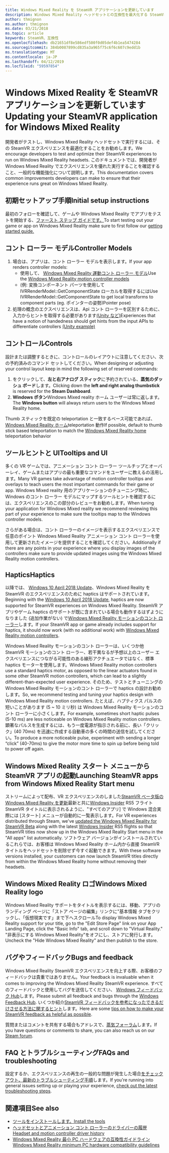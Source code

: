 ```yaml
---
title: Windows Mixed Reality を SteamVR アプリケーションを更新しています
description: Windows Mixed Reality ヘッドセットとの互換性を最大化する SteamVR アプリケーションを更新するためのベスト プラクティス。
author: thmignon
ms.author: thmignon
ms.date: 03/21/2018
ms.topic: article
keywords: SteamVR、互換性
ms.openlocfilehash: db21651df8e586edf500f0d05def4b1ea5474284
ms.sourcegitcommit: 384b0087899cd835a3a965f75c6f6c607c9edd1b
ms.translationtype: MT
ms.contentlocale: ja-JP
ms.lasthandoff: 04/12/2019
ms.locfileid: "59597854"
---
```

# <a name="updating-your-steamvr-application-for-windows-mixed-reality"></a><span data-ttu-id="ff8d9-104">Windows Mixed Reality を SteamVR アプリケーションを更新しています</span><span class="sxs-lookup"><span data-stu-id="ff8d9-104">Updating your SteamVR application for Windows Mixed Reality</span></span>

<span data-ttu-id="ff8d9-105">開発者がテストし、Windows Mixed Reality ヘッドセットで実行するには、その SteamVR エクスペリエンスを最適化することをお勧めします。</span><span class="sxs-lookup"><span data-stu-id="ff8d9-105">We encourage developers to test and optimize their SteamVR experiences to run on Windows Mixed Reality headsets.</span></span> <span data-ttu-id="ff8d9-106">このドキュメントでは、開発者が Windows Mixed Reality でエクスペリエンスを優れた実行することを確認すること、一般的な機能強化について説明します。</span><span class="sxs-lookup"><span data-stu-id="ff8d9-106">This documentation covers common improvements developers can make to ensure that their experience runs great on Windows Mixed Reality.</span></span>

## <a name="initial-setup-instructions"></a><span data-ttu-id="ff8d9-107">初期セットアップ手順</span><span class="sxs-lookup"><span data-stu-id="ff8d9-107">Initial setup instructions</span></span>

<span data-ttu-id="ff8d9-108">最初のフォローを確認して、ゲームや Windows Mixed Reality でアプリをテストを開始する、[ファースト ステップ ガイドです。](http://aka.ms/WindowsMixedRealitySteamVR)</span><span class="sxs-lookup"><span data-stu-id="ff8d9-108">To start testing out your game or app on Windows Mixed Reality make sure to first follow our [getting started guide.](http://aka.ms/WindowsMixedRealitySteamVR)</span></span>

## <a name="controller-models"></a><span data-ttu-id="ff8d9-109">コント ローラー モデル</span><span class="sxs-lookup"><span data-stu-id="ff8d9-109">Controller Models</span></span>
1. <span data-ttu-id="ff8d9-110">場合は、アプリは、コント ローラー モデルを表示します。</span><span class="sxs-lookup"><span data-stu-id="ff8d9-110">If your app renders controller models:</span></span>
    * <span data-ttu-id="ff8d9-111">使用して、 [Windows Mixed Reality 運動コント ローラー モデル](motion-controllers.md#rendering-the-motion-controller-model)</span><span class="sxs-lookup"><span data-stu-id="ff8d9-111">Use the [Windows Mixed Reality motion controller models](motion-controllers.md#rendering-the-motion-controller-model)</span></span>
    * <span data-ttu-id="ff8d9-112">(例: 変換コンポーネント パーツを使用して IVRRenderModel::GetComponentState ローカルを取得するには</span><span class="sxs-lookup"><span data-stu-id="ff8d9-112">Use IVRRenderModel::GetComponentState to get local transforms to component parts (eg.</span></span> <span data-ttu-id="ff8d9-113">ポインターの姿勢)</span><span class="sxs-lookup"><span data-stu-id="ff8d9-113">Pointer pose)</span></span>
2. <span data-ttu-id="ff8d9-114">処理の概念のエクスペリエンスは、Api コント ローラーを区別するために、入力からヒントを取得する必要があります[(Unity など)](gestures-and-motion-controllers-in-unity.md#unity-buttonaxis-mapping-table)</span><span class="sxs-lookup"><span data-stu-id="ff8d9-114">Experiences that have a notion of handedness should get hints from the input APIs to differentiate controllers [(Unity example)](gestures-and-motion-controllers-in-unity.md#unity-buttonaxis-mapping-table)</span></span>

## <a name="controls"></a><span data-ttu-id="ff8d9-115">コントロール</span><span class="sxs-lookup"><span data-stu-id="ff8d9-115">Controls</span></span>

<span data-ttu-id="ff8d9-116">設計または調整するときに、コントロールのレイアウトに注意してください、次の予約済みのコマンド セットしてください。</span><span class="sxs-lookup"><span data-stu-id="ff8d9-116">When designing or adjusting your control layout keep in mind the following set of reserved commands:</span></span>
1. <span data-ttu-id="ff8d9-117">をクリックして、**左と右アナログ スティック**に予約されている、**蒸気のダッシュ ボード**します。</span><span class="sxs-lookup"><span data-stu-id="ff8d9-117">Clicking down the **left and right analog thumbstick** is reserved for the **Steam Dashboard**.</span></span>
2. <span data-ttu-id="ff8d9-118">**Windows ボタン**Windows Mixed reality ホーム ユーザーは常に返します。</span><span class="sxs-lookup"><span data-stu-id="ff8d9-118">The **Windows button** will always return users to the Windows Mixed Reality home.</span></span>

<span data-ttu-id="ff8d9-119">Thumb スティックを既定の teleportation と一致するベース可能であれば、 [Windows Mixed Reality ホーム](navigating-the-windows-mixed-reality-home.md#getting-around-your-home)teleportation 動作</span><span class="sxs-lookup"><span data-stu-id="ff8d9-119">If possible, default to thumb stick based teleportation to match the [Windows Mixed Reality home](navigating-the-windows-mixed-reality-home.md#getting-around-your-home) teleportation behavior</span></span>

## <a name="tooltips-and-ui"></a><span data-ttu-id="ff8d9-120">ツールヒントと UI</span><span class="sxs-lookup"><span data-stu-id="ff8d9-120">Tooltips and UI</span></span>

<span data-ttu-id="ff8d9-121">多くの VR ゲームでは、アニメーション コント ローラー ツールチップとオーバーレイ、ゲームまたはアプリの最も重要なコマンドをユーザーに教えるの活用します。</span><span class="sxs-lookup"><span data-stu-id="ff8d9-121">Many VR games take advantage of motion controller tooltips and overlays to teach users the most important commands for their game or app.</span></span> <span data-ttu-id="ff8d9-122">Windows Mixed reality 用のアプリケーションのチューニング時に、Windows のコント ローラー モデルにマップするツールヒントを確認するには、エクスペリエンスのこの部分のレビューをお勧めします。</span><span class="sxs-lookup"><span data-stu-id="ff8d9-122">When tuning your application for Windows Mixed reality we recommend reviewing this part of your experience to make sure the tooltips map to the Windows controller models.</span></span>

<span data-ttu-id="ff8d9-123">さらがある場合は、コント ローラーのイメージを表示するエクスペリエンスで任意のポイント Windows Mixed Reality アニメーション コント ローラーを使用して更新されたイメージを提供することを確認してください。</span><span class="sxs-lookup"><span data-stu-id="ff8d9-123">Additionally if there are any points in your experience where you display images of the controllers make sure to provide updated images using the Windows Mixed Reality motion controllers.</span></span>

## <a name="haptics"></a><span data-ttu-id="ff8d9-124">Haptics</span><span class="sxs-lookup"><span data-stu-id="ff8d9-124">Haptics</span></span>

<span data-ttu-id="ff8d9-125">以降では、 [Windows 10 April 2018 Update](release-notes-april-2018.md)、Windows Mixed Reality を SteamVR のエクスペリエンスのために haptics はサポートされています。</span><span class="sxs-lookup"><span data-stu-id="ff8d9-125">Beginning with the [Windows 10 April 2018 Update](release-notes-april-2018.md), haptics are now supported for SteamVR experiences on Windows Mixed Reality.</span></span> <span data-ttu-id="ff8d9-126">SteamVR アプリやゲーム haptics のサポートが既に含まれている場合も動作するはずようになりました (追加作業がない) で[Windows Mixed Reality モーションのコント ローラー](motion-controllers.md)します。</span><span class="sxs-lookup"><span data-stu-id="ff8d9-126">If your SteamVR app or game already includes support for haptics, it should now work (with no additional work) with [Windows Mixed Reality motion controllers](motion-controllers.md).</span></span>

<span data-ttu-id="ff8d9-127">Windows Mixed Reality モーションのコント ローラーは、いくつか他 SteamVR モーションのコント ローラー、若干異なるが予想以上のユーザー エクスペリエンスにつながる可能性のある線形アクチュエータではなく、標準 haptics モーターを使用します。</span><span class="sxs-lookup"><span data-stu-id="ff8d9-127">Windows Mixed Reality motion controllers use a standard haptics motor, as opposed to the linear actuators found in some other SteamVR motion controllers, which can lead to a slightly different-than-expected user experience.</span></span> <span data-ttu-id="ff8d9-128">そのため、テストとチューニングの Windows Mixed Reality モーションのコント ローラーで haptics の設計お勧めします。</span><span class="sxs-lookup"><span data-stu-id="ff8d9-128">So, we recommend testing and tuning your haptics design with Windows Mixed Reality motion controllers.</span></span> <span data-ttu-id="ff8d9-129">たとえば、ハプティクス パルスの短いことがあります (5 ~ 10 ミリ秒) は Windows Mixed Reality モーションのコント ローラーに小さくします。</span><span class="sxs-lookup"><span data-stu-id="ff8d9-129">For example, sometimes short haptic pulses (5-10 ms) are less noticeable on Windows Mixed Reality motion controllers.</span></span> <span data-ttu-id="ff8d9-130">顕著なパルスを生成するには、もう一度電源が指示される前に、長い「クリック」(40 70ms) を迅速に作成する自動車の多くの時間の送信を試してください。</span><span class="sxs-lookup"><span data-stu-id="ff8d9-130">To produce a more noticeable pulse, experiment with sending a longer “click” (40-70ms) to give the motor more time to spin up before being told to power off again.</span></span>

## <a name="launching-steamvr-apps-from-windows-mixed-reality-start-menu"></a><span data-ttu-id="ff8d9-131">Windows Mixed Reality スタート メニューから SteamVR アプリの起動</span><span class="sxs-lookup"><span data-stu-id="ff8d9-131">Launching SteamVR apps from Windows Mixed Reality Start menu</span></span>

<span data-ttu-id="ff8d9-132">ストリームによって配布、VR エクスペリエンスのしました[SteamVR ベータ版の Windows Mixed Reality を更新](https://steamcommunity.com/games/719950/announcements/detail/1687045485866139800)最新と共に[Windows Insider](https://insider.windows.com) RS5 フライト SteamVR タイトルに表示されるように、"すべてのアプリ] で Windows 混合実際には [スタート] メニューが自動的に一覧表示します。</span><span class="sxs-lookup"><span data-stu-id="ff8d9-132">For VR experiences distributed through Steam, we've [updated the Windows Mixed Reality for SteamVR Beta](https://steamcommunity.com/games/719950/announcements/detail/1687045485866139800) along with the latest [Windows Insider](https://insider.windows.com) RS5 flights so that SteamVR titles now show up in the Windows Mixed Reality Start menu in the "All apps" list automatically.</span></span> <span data-ttu-id="ff8d9-133">ソフトウェア バージョンがインストールされているこれらでは、お客様は Windows Mixed Reality ホーム内から直接 SteamVR タイトルをヘッドセットを削除せず今すぐ起動できます。</span><span class="sxs-lookup"><span data-stu-id="ff8d9-133">With these software versions installed, your customers can now launch SteamVR titles directly from within the Windows Mixed Reality home without removing their headsets.</span></span>

## <a name="windows-mixed-reality-logo"></a><span data-ttu-id="ff8d9-134">Windows Mixed Reality ロゴ</span><span class="sxs-lookup"><span data-stu-id="ff8d9-134">Windows Mixed Reality logo</span></span>

<span data-ttu-id="ff8d9-135">Windows Mixed Reality サポートをタイトルを表示するには、移動、アプリのランディング ページに「ストア ページの編集」リンクに"基本情報 タブをクリックし、「仮想現実です」まで下へスクロール</span><span class="sxs-lookup"><span data-stu-id="ff8d9-135">To display Windows Mixed Reality support for your title, go to the "Edit Store Page" link on your App Landing Page, click the "Basic Info" tab, and scroll down to "Virtual Reality."</span></span> <span data-ttu-id="ff8d9-136">"非表示にする Windows Mixed Reality"をオフにし、ストアに発行します。</span><span class="sxs-lookup"><span data-stu-id="ff8d9-136">Uncheck the "Hide Windows Mixed Reality" and then publish to the store.</span></span>

## <a name="bugs-and-feedback"></a><span data-ttu-id="ff8d9-137">バグやフィードバック</span><span class="sxs-lookup"><span data-stu-id="ff8d9-137">Bugs and feedback</span></span>

<span data-ttu-id="ff8d9-138">Windows Mixed Reality SteamVR エクスペリエンスを向上する際、お客様のフィードバックは貴重ではありません。</span><span class="sxs-lookup"><span data-stu-id="ff8d9-138">Your feedback is invaluable when it comes to improving the Windows Mixed Reality SteamVR experience.</span></span> <span data-ttu-id="ff8d9-139">すべてのフィードバックと使用してバグを送信してください、 [Windows フィードバック Hub](https://docs.microsoft.com/windows/mixed-reality/enthusiast-guide/filing-feedback)します。</span><span class="sxs-lookup"><span data-stu-id="ff8d9-139">Please submit all feedback and bugs through the [Windows Feedback Hub](https://docs.microsoft.com/windows/mixed-reality/enthusiast-guide/filing-feedback).</span></span> <span data-ttu-id="ff8d9-140">いくつか紹介[SteamVR フィードバックを参考になったできるだけさせる方法に関するヒント](https://docs.microsoft.com/windows/mixed-reality/enthusiast-guide/using-steamvr-with-windows-mixed-reality#sharing-feedback-on-steamvr)します。</span><span class="sxs-lookup"><span data-stu-id="ff8d9-140">Here are some [tips on how to make your SteamVR feedback as helpful as possible](https://docs.microsoft.com/windows/mixed-reality/enthusiast-guide/using-steamvr-with-windows-mixed-reality#sharing-feedback-on-steamvr).</span></span>

<span data-ttu-id="ff8d9-141">質問またはコメントを共有する場合もアドレスで、[蒸気フォーラム](http://steamcommunity.com/app/719950/discussions/)します。</span><span class="sxs-lookup"><span data-stu-id="ff8d9-141">If you have questions or comments to share, you can also reach us on our [Steam forum](http://steamcommunity.com/app/719950/discussions/).</span></span>

## <a name="faqs-and-troubleshooting"></a><span data-ttu-id="ff8d9-142">FAQ とトラブルシューティング</span><span class="sxs-lookup"><span data-stu-id="ff8d9-142">FAQs and troubleshooting</span></span>

<span data-ttu-id="ff8d9-143">設定するか、エクスペリエンスの再生の一般的な問題が発生した場合[をチェック アウト、最新のトラブルシューティング手順](https://docs.microsoft.com/windows/mixed-reality/enthusiast-guide/troubleshooting-windows-mixed-reality#steamvr)します。</span><span class="sxs-lookup"><span data-stu-id="ff8d9-143">If you're running into general issues setting up or playing your experience, [check out the latest troubleshooting steps](https://docs.microsoft.com/windows/mixed-reality/enthusiast-guide/troubleshooting-windows-mixed-reality#steamvr).</span></span>

## <a name="see-also"></a><span data-ttu-id="ff8d9-144">関連項目</span><span class="sxs-lookup"><span data-stu-id="ff8d9-144">See also</span></span>
* [<span data-ttu-id="ff8d9-145">ツールをインストールします。</span><span class="sxs-lookup"><span data-stu-id="ff8d9-145">Install the tools</span></span>](install-the-tools.md)
* [<span data-ttu-id="ff8d9-146">ヘッドセットとアニメーション コント ローラーのドライバーの履歴</span><span class="sxs-lookup"><span data-stu-id="ff8d9-146">Headset and motion controller driver history</span></span>](https://docs.microsoft.com/windows/mixed-reality/enthusiast-guide/mixed-reality-software)
* [<span data-ttu-id="ff8d9-147">Windows Mixed Reality 最小 PC ハードウェアの互換性ガイドライン</span><span class="sxs-lookup"><span data-stu-id="ff8d9-147">Windows Mixed Reality minimum PC hardware compatibility guidelines</span></span>](https://docs.microsoft.com/windows/mixed-reality/enthusiast-guide/windows-mixed-reality-minimum-pc-hardware-compatibility-guidelines)

